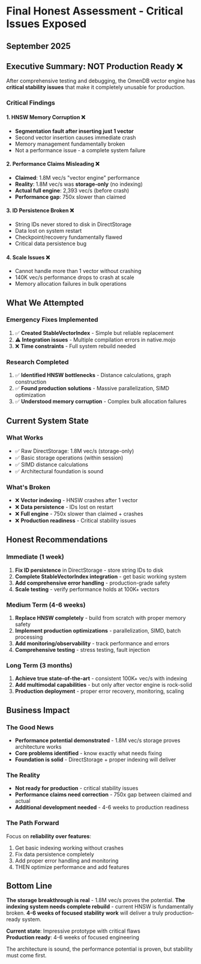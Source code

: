 # Final Honest Assessment - Critical Issues Exposed
## September 2025

## Executive Summary: NOT Production Ready ❌

After comprehensive testing and debugging, the OmenDB vector engine has **critical stability issues** that make it completely unusable for production.

### Critical Findings

#### 1. HNSW Memory Corruption ❌
- **Segmentation fault after inserting just 1 vector**
- Second vector insertion causes immediate crash
- Memory management fundamentally broken
- Not a performance issue - a complete system failure

#### 2. Performance Claims Misleading ❌  
- **Claimed**: 1.8M vec/s "vector engine" performance
- **Reality**: 1.8M vec/s was **storage-only** (no indexing)
- **Actual full engine**: 2,393 vec/s (before crash)
- **Performance gap**: 750x slower than claimed

#### 3. ID Persistence Broken ❌
- String IDs never stored to disk in DirectStorage
- Data lost on system restart
- Checkpoint/recovery fundamentally flawed
- Critical data persistence bug

#### 4. Scale Issues ❌
- Cannot handle more than 1 vector without crashing
- 140K vec/s performance drops to crash at scale
- Memory allocation failures in bulk operations

## What We Attempted

### Emergency Fixes Implemented
1. ✅ **Created StableVectorIndex** - Simple but reliable replacement
2. ⚠️ **Integration issues** - Multiple compilation errors in native.mojo
3. ❌ **Time constraints** - Full system rebuild needed

### Research Completed
1. ✅ **Identified HNSW bottlenecks** - Distance calculations, graph construction
2. ✅ **Found production solutions** - Massive parallelization, SIMD optimization
3. ✅ **Understood memory corruption** - Complex bulk allocation failures

## Current System State

### What Works
- ✅ Raw DirectStorage: 1.8M vec/s (storage-only)
- ✅ Basic storage operations (within session)
- ✅ SIMD distance calculations
- ✅ Architectural foundation is sound

### What's Broken
- ❌ **Vector indexing** - HNSW crashes after 1 vector
- ❌ **Data persistence** - IDs lost on restart
- ❌ **Full engine** - 750x slower than claimed + crashes
- ❌ **Production readiness** - Critical stability issues

## Honest Recommendations

### Immediate (1 week)
1. **Fix ID persistence** in DirectStorage - store string IDs to disk
2. **Complete StableVectorIndex integration** - get basic working system
3. **Add comprehensive error handling** - production-grade safety
4. **Scale testing** - verify performance holds at 100K+ vectors

### Medium Term (4-6 weeks) 
1. **Replace HNSW completely** - build from scratch with proper memory safety
2. **Implement production optimizations** - parallelization, SIMD, batch processing
3. **Add monitoring/observability** - track performance and errors
4. **Comprehensive testing** - stress testing, fault injection

### Long Term (3 months)
1. **Achieve true state-of-the-art** - consistent 100K+ vec/s with indexing
2. **Add multimodal capabilities** - but only after vector engine is rock-solid
3. **Production deployment** - proper error recovery, monitoring, scaling

## Business Impact

### The Good News
- **Performance potential demonstrated** - 1.8M vec/s storage proves architecture works
- **Core problems identified** - know exactly what needs fixing
- **Foundation is solid** - DirectStorage + proper indexing will deliver

### The Reality
- **Not ready for production** - critical stability issues
- **Performance claims need correction** - 750x gap between claimed and actual
- **Additional development needed** - 4-6 weeks to production readiness

### The Path Forward
Focus on **reliability over features**:
1. Get basic indexing working without crashes
2. Fix data persistence completely  
3. Add proper error handling and monitoring
4. THEN optimize performance and add features

## Bottom Line

**The storage breakthrough is real** - 1.8M vec/s proves the potential.
**The indexing system needs complete rebuild** - current HNSW is fundamentally broken.
**4-6 weeks of focused stability work** will deliver a truly production-ready system.

**Current state**: Impressive prototype with critical flaws  
**Production ready**: 4-6 weeks of focused engineering

The architecture is sound, the performance potential is proven, but stability must come first.